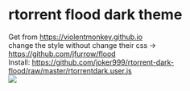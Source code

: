 # rtorrent flood dark theme
Get from https://violentmonkey.github.io <br>
change the style without change their css -> https://github.com/jfurrow/flood <br>
Install: https://github.com/joker999/rtorrent-dark-flood/raw/master/rtorrentdark.user.js <br>
![](https://i.imgur.com/KZ5Glto.jpg)
